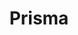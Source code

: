---
slug: "/prisma"
title: "Prisma"
year: "2022"
description: "is a centralized hub for both designers and developers, to ensure consistency in design and branding across all projects."
url: "http://prisma-beta.celcom.com.my"
button: "View Live Site"
involvement: "From the early stages of brainstorming through design decisions, lo-fi testing and development, my involvement in the project was pivotal. These contributions significantly shaped the path, adding insights and skills crucial to its final production."

headerImage:
  - image: images/prisma-0.png

contributions:
  - role: Concept Exploration
  - role: UI/UX + Prototyping
  - role: Design System Development
  - role: Front End Development

technologies:
  - tool: Adobe XD
  - tool: Gatsby.js
  - tool: Bootstrap
  - tool: Animate CSS

featuredImages:
  - image: images/prisma-1.png
  - image: images/prisma-2.png
  - image: images/prisma-3.png
  - image: images/prisma-4.png
---
